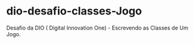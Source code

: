 # dio-desafio-classes-Jogo
Desafio da DIO ( Digital Innovation One) - Escrevendo as Classes de Um Jogo.
